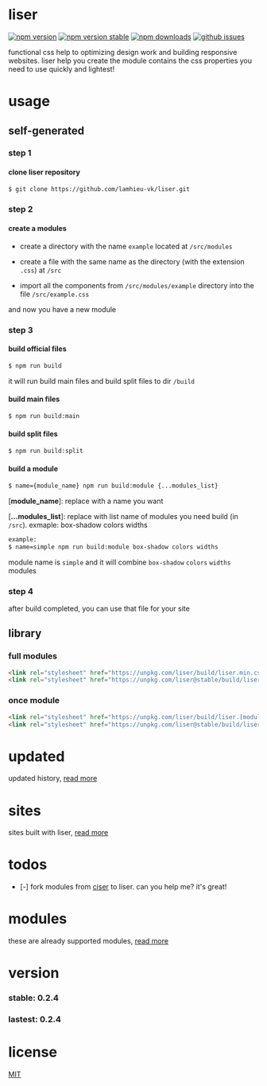 # liser

[![npm version][npm-version-image]][npm-url]
[![npm version stable][npm-version-stable-image]][npm-version-stable-url]
[![npm downloads][npm-downloads-image]][npm-url]
[![github issues][github-issues-image]][github-issues-url]

functional css help to optimizing design work and building responsive websites. liser help you create the module contains the css properties you need to use quickly and lightest!

# usage

## self-generated

### step 1

#### clone liser repository
```bash
$ git clone https://github.com/lamhieu-vk/liser.git
```

### step 2

#### create a modules

- create a directory with the name `example` located at `/src/modules`

- create a file with the same name as the directory (with the extension `.css`) at `/src`

- import all the components from `/src/modules/example` directory into the file `/src/example.css`

and now you have a new module

### step 3

#### build official files

```bash
$ npm run build
```

it will run build main files and build split files to dir `/build`

#### build main files

```bash
$ npm run build:main
```

#### build split files

```bash
$ npm run build:split
```

#### build a module

```bash
$ name={module_name} npm run build:module {...modules_list}
```

[**module_name**]: replace with a name you want

[**...modules_list**]: replace with list name of modules you need build (in `/src`). exmaple: box-shadow colors widths

```bash
example:
$ name=simple npm run build:module box-shadow colors widths
```

module name is `simple` and it will combine `box-shadow` `colors` `widths` modules

### step 4

after build completed, you can use that file for your site

## library

### full modules

```html
<link rel="stylesheet" href="https://unpkg.com/liser/build/liser.min.css">
<link rel="stylesheet" href="https://unpkg.com/liser@stable/build/liser.min.css">
```

### once module

```html
<link rel="stylesheet" href="https://unpkg.com/liser/build/liser.[module].min.css">
<link rel="stylesheet" href="https://unpkg.com/liser@stable/build/liser.[module].min.css">
```

# updated

updated history, [read more](https://github.com/lamhieu-vk/liser/tree/master/updated.md)

# sites

sites built with liser, [read more](https://github.com/lamhieu-vk/liser/tree/master/sites.md)

# todos

- [-] fork modules from [ciser](https://github.com/lamhieu-vk/ciser) to liser. can you help me? it's great!


# modules

these are already supported modules, [read more](https://github.com/lamhieu-vk/liser/tree/master/modules.md)


# version

### stable: 0.2.4

### lastest: 0.2.4


# license

[MIT](https://github.com/lamhieu-vk/liser/blob/master/LICENSE)

[npm-url]: https://npmjs.org/package/liser
[npm-version-image]: https://badge.fury.io/js/liser.svg
[npm-downloads-image]: https://img.shields.io/npm/dm/liser.svg
[npm-version-stable-image]: https://img.shields.io/badge/stable-0.2.4-brightgreen.svg
[npm-version-stable-url]: https://unpkg.com/liser@stable/build/liser.min.css
[github-issues-image]: https://img.shields.io/github/issues/lamhieu-vk/liser.svg
[github-issues-url]: https://github.com/lamhieu-vk/liser/issues

